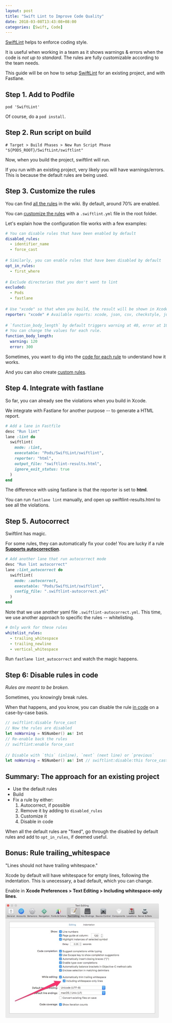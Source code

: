 ```yaml
---
layout: post
title: "Swift Lint to Improve Code Quality"
date: 2018-03-08T13:43:08+08:00
categories: [Swift, Code]
---
```


[SwiftLint](https://github.com/realm/SwiftLint) helps to enforce coding style.

It is useful when working in a team as it shows warnings & errors when the code is _not up to standard_. The rules are fully customizable according to the team needs.

This guide will be on how to setup [SwiftLint](https://github.com/realm/SwiftLint) for an existing project, and with Fastlane.

## Step 1. Add to Podfile

    pod 'SwiftLint'
    
Of course, do a `pod install`.    
    
## Step 2. Run script on build

    # Target > Build Phases > New Run Script Phase
    "${PODS_ROOT}/SwiftLint/swiftlint"
  
Now, when you build the project, swiftlint will run.

If you run with an existing project, very likely you will have warnings/errors. This is because the default rules are being used.

## Step 3. Customize the rules

You can find [all the rules](https://github.com/realm/SwiftLint/blob/master/Rules.md) in the wiki. By default, around 70% are enabled.

You can [customize the rules](https://github.com/realm/SwiftLint#configuration) with a `.swiftlint.yml` file in the root folder. 

Let's explain how the configuration file works with a few examples:

```yaml
# You can disable rules that have been enabled by default
disabled_rules:
  - identifier_name 
  - force_cast

# Similarly, you can enable rules that have been disabled by default
opt_in_rules:
  - first_where

# Exclude directories that you don't want to lint
excluded:
  - Pods
  - fastlane

# Use "xcode" so that when you build, the result will be shown in Xcode
reporter: "xcode" # Available reports: xcode, json, csv, checkstyle, junit, html, emoji

# `function_body_length` by default triggers warning at 40, error at 100
# You can change the values for each rule.
function_body_length:
  warning: 120
  error: 300
```

Sometimes, you want to dig into the [code for each rule](https://github.com/realm/SwiftLint/tree/master/Source/SwiftLintFramework/Rules) to understand how it works. 

And you can also create [custom rules](https://github.com/realm/SwiftLint#defining-custom-rules).
  
## Step 4. Integrate with fastlane

So far, you can already see the violations when you build in Xcode.

We integrate with Fastlane for another purpose -- to generate a HTML report.

```ruby
# Add a lane in Fastfile
desc "Run lint"
lane :lint do
  swiftlint(
    mode: :lint,
    executable: "Pods/SwiftLint/swiftlint",
    reporter: "html",
    output_file: "swiftlint-results.html",
    ignore_exit_status: true
  )
end
```

The difference with using fastlane is that the reporter is set to **html**. 

You can run `fastlane lint` manually, and open up swiftlint-results.html to see all the violations. 

## Step 5. Autocorrect

Swiftlint has magic. 

For some rules, they can automatically fix your code! You are lucky if a rule [**Supports autocorrection**](https://github.com/realm/SwiftLint/blob/master/Rules.md).

```ruby
# Add another lane that run autocorrect mode
desc "Run lint autocorrect"
lane :lint_autocorrect do
  swiftlint(
    mode: :autocorrect,
    executable: "Pods/SwiftLint/swiftlint",
    config_file: ".swiftlint-autocorrect.yml"
  )
end
```

Note that we use another yaml file `.swiftlint-autocorrect.yml`. This time, we use another approach to specific the rules -- whitelisting.

```yaml
# Only work for these rules
whitelist_rules:
  - trailing_whitespace
  - trailing_newline
  - vertical_whitespace
```

Run `fastlane lint_autocorrect` and watch the magic happens.

## Step 6: Disable rules in code

_Rules are meant to be broken._

Sometimes, you knowingly break rules. 

When that happens, and you know, you can disable the rule [in code](https://github.com/realm/SwiftLint#disable-rules-in-code) on a case-by-case basis.

```swift
// swiftlint:disable force_cast
// Now the rules are disabled
let noWarning = NSNumber() as! Int
// Re-enable back the rules
// swiftlint:enable force_cast

// Disable with `this` (inline), `next` (next line) or `previous`
let noWarning = NSNumber() as! Int // swiftlint:disable:this force_cast
```

## Summary: The approach for an existing project

- Use the default rules
- Build
- Fix a rule by either:
  1. Autocorrect, if possible
  2. Remove it by adding to `disabled_rules`
  3. Customize it
  4. Disable in code

When all the default rules are "fixed", go through the disabled by default rules and add to `opt_in_rules`, if deemed useful.

## Bonus: Rule trailing_whitespace

"Lines should not have trailing whitespace."

Xcode by default will have whitespace for empty lines, following the indentation. This is unecessary, a bad default, which you can change.

Enable in **Xcode Preferences > Text Editing > Including whitespace-only lines**.

![Xcode Preferences](/images/xcode-preference-whitelines.jpg)

